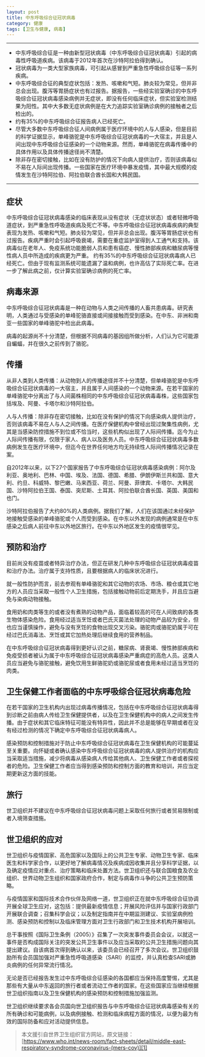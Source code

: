```yaml
---
layout: post
title: 中东呼吸综合征冠状病毒
category: 健康
tags: [卫生与健康, 病毒]
---
```



----------
- 中东呼吸综合征是一种由新型冠状病毒（中东呼吸综合征冠状病毒）引起的病毒性呼吸道疾病。该病毒于2012年首次在沙特阿拉伯得到确认。
- 冠状病毒为一类大型家族病毒，可引起从感冒到严重急性呼吸综合征等一系列疾病。
- 中东呼吸综合征的典型症状包括：发热、咳嗽和气短。肺炎较为常见，但并非总会出现。腹泻等胃肠症状也有过报告。据报告，一些经实验室确诊的中东呼吸综合征冠状病毒感染病例并无症状，即没有任何临床症状，但实验室检测结果为阳性。其中大多数无症状病例是在大力追踪实验室确诊病例的接触者之后检出的。
- 约有35%的中东呼吸综合征报告病人已经死亡。
- 尽管大多数中东呼吸综合征人间病例属于医疗环境中的人与人感染，但是目前的科学证据显示，单峰骆驼是中东呼吸综合征冠状病毒的一大宿主，并且是人间出现中东呼吸综合征感染的一个动物来源。然而，单峰骆驼在病毒传播中的具体作用以及具体传播途径尚不清楚。
- 除非存在密切接触，比如在没有防护的情况下向病人提供治疗，否则该病毒似不易在人际间出现传播。一些国家在医疗环境中暴发疫情，其中最大规模的疫情发生在沙特阿拉伯、阿拉伯联合酋长国和大韩民国。


----------
## 症状

中东呼吸综合征冠状病毒感染的临床表现从没有症状（无症状状态）或者轻微呼吸道症状，到严重急性呼吸道疾病及死亡不等。中东呼吸综合征冠状病毒疾病的典型表现为发热、咳嗽和气短。肺炎较为常见，但并非总会出现。腹泻等胃肠症状也有过报告。疾病严重时会引起呼吸衰竭，需要在重症监护室得到人工通气和支持。该病毒似在老年人、免疫系统功能脆弱人员和患有癌症、慢性肺部疾病和糖尿病等慢性病人员中所造成的疾病更为严重。
约有35%的中东呼吸综合征冠状病毒病人已经死亡。但由于现有监测系统可能遗漏了温和病例，也许高估了实际死亡率。在进一步了解此病之前，仅计算实验室确诊病例的死亡率。

## 病毒来源

中东呼吸综合征冠状病毒是一种在动物与人类之间传播的人畜共患病毒。研究表明，人类通过与受感染的单峰驼骆直接或间接接触而受到感染。在中东、非洲和南亚一些国家的单峰骆驼中检出此病毒。

病毒的起源尚不十分清楚，但根据不同病毒的基因组所做分析，人们认为它可能源自蝙蝠，并在很久之前传到了骆驼。

## 传播

从非人类到人类传播：从动物到人的传播途径并不十分清楚，但单峰骆驼是中东呼吸综合征冠状病毒的一大宿主，并且属于人间感染的一个动物来源。在若干国家的单峰骆驼中分离出了与人间菌株相同的中东呼吸综合征冠状病毒毒株，这些国家包括埃及、阿曼、卡塔尔和沙特阿拉伯。

人与人传播：除非存在密切接触，比如在没有保护的情况下向感染病人提供治疗，否则该病毒不易在人与人之间传播。在医疗保健机构中曾经出现过聚集性病例，尤其是当感染防控措施不到位或不恰当时，这些机构似出现了人际间传播。迄今为止人际间传播有限，仅限于家人、病人以及医务人员。中东呼吸综合征冠状病毒多数病例发生在医疗环境中，但迄今在世界任何地方均无持续性人际间传播情况记录在案。

自2012年以来，以下27个国家报告了中东呼吸综合征冠状病毒感染病例：阿尔及利亚、奥地利、巴林、中国、埃及、法国、德国、希腊、伊朗伊斯兰共和国、意大利、约旦、科威特、黎巴嫩、马来西亚、荷兰、阿曼、菲律宾、卡塔尔、大韩民国、沙特阿拉伯王国、泰国、突尼斯、土耳其、阿拉伯联合酋长国、英国、美国和也门。

沙特阿拉伯报告了大约80%的人类病例。据我们了解，人们在该国通过未经保护地接触受感染的单峰骆驼或个人而受到感染。在中东以外发现的病例通常是在中东感染之后病人前往中东以外地区旅行。在中东以外地区发生的疫情很罕见。

## 预防和治疗

目前尚没有疫苗或者特异治疗办法，但正在研发几种中东呼吸综合征冠状病毒疫苗和治疗办法。治疗属于支持性质，且要根据病人的临床状况进行。

就一般性防护而言，前去参观有单峰骆驼和其它动物的农场、市场、粮仓或其它地方的人员应当采取一般性个人卫生措施，包括接触动物前后定期洗手，并且应当避免与染病动物接触。

食用奶和肉类等生的或者没有煮熟的动物产品，面临着较高的可在人间致病的各类生物体感染危险。食用经过适当烹饪或者巴氏灭菌法处理的动物产品较为安全，但也应当谨慎操作，避免与没有烹饪的食物出现交叉污染。骆驼肉或骆驼奶属于可在经过巴氏消毒法、烹饪或其它加热处理后继续食用的营养制品。

在中东呼吸综合征冠状病毒得到更好认识之前，糖尿病、肾衰竭、慢性肺部疾病和免疫受损者被认为属于中东呼吸综合征冠状病毒感染严重病症的高危人员。这类人员应当避免与骆驼接触，避免饮用生鲜骆驼奶或骆驼尿或者食用未经过适当烹饪的肉类。

## 卫生保健工作者面临的中东呼吸综合征冠状病毒危险

在若干国家的卫生机构内出现过病毒传播情况，包括在中东呼吸综合征冠状病毒得到诊断之前由病人传给卫生保健提供者，以及在卫生保健机构中的病人之间发生传播。由于症状和其它临床特征可能没有特异性，因此并不总是能够在早期或者在没有经过检测的情况下确定中东呼吸综合征冠状病毒病人。

感染预防和控制措施对于防止中东呼吸综合征冠状病毒在卫生保健机构的可能蔓延至关重要。向怀疑或者确认感染中东呼吸综合征冠状病毒的病人提供治疗的机构应当采取适当措施，减少将病毒从感染病人传给其他病人、卫生保健工作者或者探视者的危险。卫生保健工作者应当得到感染预防和控制方面的教育和培训，并应当定期更新这方面的技能。

## 旅行

世卫组织并不建议在中东呼吸综合征冠状病毒问题上采取任何旅行或者贸易限制或者入境筛查措施。

## 世卫组织的应对

世卫组织与疫情国家、高危国家以及国际上的公共卫生专家、动物卫生专家、临床医生和科学家合作，以更好地了解病毒情况及疾病成因收集并且分享科学证据，以及确定疫情应对重点、治疗策略和临床处置方法。世卫组织还与联合国粮食及农业组织、世界动物卫生组织和国家政府合作，制定与病毒作斗争的公共卫生预防策略。

与疫情国家和国际技术合作伙伴及网络一道，世卫组织正在就中东呼吸综合征协调开展全球卫生应对，这包括：提供最新疫情信息；开展风险评估并与国家行政部门开展联合调查；召集科学会议；以及制定指南并在中期监测建议、实验室病例检测、感染预防和控制以及临床管理方面对卫生行政部门和卫生技术机构开展培训。

总干事按照《国际卫生条例（2005）》召集了一次突发事件委员会会议，以就这一事件是否构成国际关注的突发公共卫生事件以及应当采取的公共卫生措施问题向其提出建议。自该病首次得到确认以来，该委员会已经召开了多次会议。世卫组织鼓励所有会员国加强对严重急性呼吸道感染（SARI）的监控，并认真检查SARI或肺炎病例的任何异常流行情况。

无论是否已经报告发生过中东呼吸综合征感染的各国都应当保持高度警惕，尤其是那些有大量从中东返回的旅行者或者流动工作者的国家。在这些国家应当继续根据世卫组织指南以及卫生保健机构的感染预防和控制措施加强监测。

世卫组织继续要求各会员国向世卫组织报告与中东呼吸综合征冠状病毒感染有关的所有确诊和可能病例，以及病例接触、检测和临床病程方面的情况，以便为最为有效的国际防备和应对活动提供信息。

> 本文援引自世界卫生组织官方网站，原文链接：[https://www.who.int/news-room/fact-sheets/detail/middle-east-respiratory-syndrome-coronavirus-(mers-cov)][1]


  [1]: https://www.who.int/news-room/fact-sheets/detail/middle-east-respiratory-syndrome-coronavirus-%28mers-cov%29
